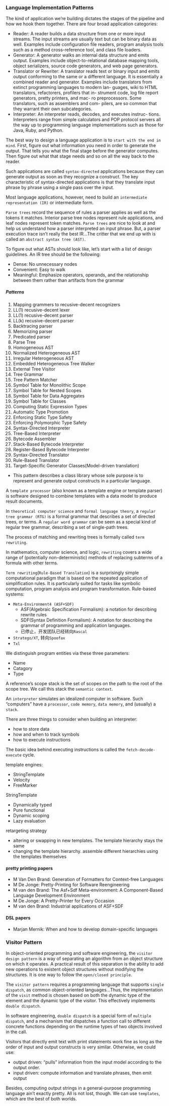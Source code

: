 ### Language Implementation Patterns
The kind of application we’re building dictates the stages of the pipeline and how we hook them together. There are four broad application categories:
- Reader: A reader builds a data structure from one or more input streams. The input streams are usually text but can be binary data as well. Examples include configuration file readers, program analysis tools such as a method cross-reference tool, and class file loaders.
- Generator: A generator walks an internal data structure and emits output. Examples include object-to-relational database mapping tools, object serializers, source code generators, and web page generators.
- Translator or Rewriter: A translator reads text or binary input and emits output conforming to the same or a different language. It is essentially a combined reader and generator. Examples include translators from extinct programming languages to modern lan- guages, wiki to HTML translators, refactorers, profilers that in- strument code, log file report generators, pretty printers, and mac- ro preprocessors. Some translators, such as assemblers and com- pilers, are so common that they warrant their own subcategories.
- Interpreter: An interpreter reads, decodes, and executes instruc- tions. Interpreters range from simple calculators and POP protocol servers all the way up to programming language implementations such as those for Java, Ruby, and Python.

The best way to design a language application is to `start with the end in mind`. First, figure out what information you need in order to generate the output. That tells you what the final stage before the generator computes. Then figure out what that stage needs and so on all the way back to the reader.

Such applications are called `syntax-directed` applications because they can generate output as soon as they recognize a construct. The key characteristic of syntax-directed applications is that they translate input phrase by phrase using a single pass over the input.

Most language applications, however, need to build an `intermediate representation (IR)` or intermediate form.

`Parse trees` record the sequence of rules a parser applies as well as the tokens it matches. Interior parse tree nodes represent rule applications, and leaf nodes represent token matches. `Parse trees` are nice to look at and help us understand how a parser interpreted an input phrase. But, a parser execution trace isn’t really the best IR...The critter that we end up with is called an `abstract syntax tree (AST)`.

To figure out what ASTs should look like, let’s start with a list of design guidelines. An IR tree should be the following:
- Dense: No unnecessary nodes
- Convenient: Easy to walk
- Meaningful: Emphasize operators, operands, and the relationship between them rather than artifacts from the grammar

##### Patterns
1. Mapping grammers to recusive-decent recognizers
2. LL(1) recusive-decent lexer
3. LL(1) recusive-decent parser
4. LL(k) recusive-decent parser
5. Backtracing parser
6. Memorizing parser
7. Predicated parser
8. Parse Tree
9. Homogeneous AST
10. Normalized Heterogeneous AST
11. Irregular Heterogeneous AST
12. Embedded Heterogeneous Tree Walker
13. External Tree Visitor
14. Tree Grammar
15. Tree Pattern Matcher
16. Symbol Table for Monolithic Scope
17. Symbol Table for Nested Scopes
18. Symbol Table for Data Aggregates
19. Symbol Table for Classes
20. Computing Static Expression Types
21. Automatic Type Promotion
22. Enforcing Static Type Safety
23. Enforcing Polymorphic Type Safety
24. Syntax-Directed Interpreter
25. Tree-Based Interpreter
26. Bytecode Assembler
27. Stack-Based Bytecode Interpreter
28. Register-Based Bytecode Interpreter
29. Syntax-Directed Translator
30. Rule-Based Translator
31. Target-Specific Generator Classes(Model-driven translation)
- This pattern describes a class library whose sole purpose is to represent and generate output constructs in a particular language.

A `template processor` (also known as a template engine or template parser) is software designed to combine templates with a data model to produce result documents.

In `theoretical computer science` and `formal language theory`, a `regular tree grammar (RTG)` is a formal grammar that describes a set of directed trees, or terms. A `regular word grammar` can be seen as a special kind of regular tree grammar, describing a set of single-path trees.

The process of matching and rewriting trees is formally called `term rewriting`.

In mathematics, computer science, and logic, `rewriting` covers a wide range of (potentially non-deterministic) methods of replacing subterms of a formula with other terms.

`Term rewriting`(`Rule-Based Translation`) is a surprisingly simple computational paradigm that is based on the repeated application of simplification rules. It is particularly suited for tasks like symbolic computation, program analysis and program transformation. Rule-based systems:
- `Meta-Environment4 (ASF+SDF)`
    - ASF(Algebraic Specification Formalism): a notation for describing rewrite rules
    - SDF(Syntax Definition Formalism): A notation for describing the grammar of programming and application languages.
    - 已停止，开发团队已经转向`Rascal`
- `Stratego/XT`, 转向`Spoofax`
- `Txl`

We distinguish program entities via these three parameters:
- Name
- Catagory
- Type

A reference’s scope stack is the set of scopes on the path to the root of the scope tree. We call this stack the `semantic context`.

An `interpreter` simulates an idealized computer in software. Such “computers” have a `processor`, `code memory`, `data memory`, and (usually) a `stack`.

There are three things to consider when building an interpreter:
- how to store data
- how and when to track symbols
- how to execute instructions

The basic idea behind executing instructions is called the `fetch-decode-execute` cycle.

template engines:
- StringTemplate
- Velocity
- FreeMarker

StringTemplate
- Dynamically typed
- Pure functional
- Dynamic scoping
- Lazy evaluation

retargeting strategy
- altering or swapping in new templates. The template hierarchy stays the same
- changing the template hierarchy. assemble different hierarchies using the templates themselves

#### pretty printing papers
- M Van Den Brand: Generation of Formatters for Context-free Languages
- M De Jonge: Pretty-Printing for Software Reengineering
- M van den Brand: The Asf+Sdf Meta-environment: A Component-Based Language Development Environment
- M De Jonge: A Pretty-Printer for Every Occasion
- M van den Brand: Industrial applications of ASF+SDF

#### DSL papers
- Marjan Mernik: When and how to develop domain-specific languages

### Visitor Pattern
In object-oriented programming and software engineering, the `visitor design pattern` is a way of separating an algorithm from an object structure on which it operates. A practical result of this separation is the ability to add new operations to existent object structures without modifying the structures. It is one way to follow the `open/closed principle`.

The `visitor pattern` requires a programming language that supports `single dispatch`, as common object-oriented languages...Thus, the implementation of the `visit` method is chosen based on both the dynamic type of the element and the dynamic type of the visitor. This effectively implements `double dispatch`.

In software engineering, `double dispatch` is a special form of `multiple dispatch`, and a mechanism that dispatches a function call to different concrete functions depending on the runtime types of two objects involved in the call.


Visitors that directly emit text with print statements work fine as long as the order of input and output constructs is very similar. Otherwise, we could use:
- output driven: “pulls” information from the input model according to the output order.
- input driven: compute information and translate phrases, then emit output

Besides, computing output strings in a general-purpose programming language ain’t exactly pretty. All is not lost, though. We can use `templates`, which are the best of both worlds.

